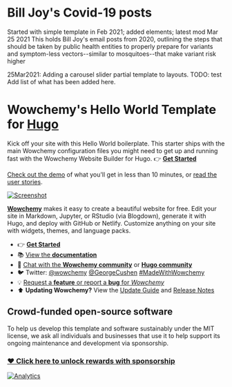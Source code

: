 # Bill Joy's Covid-19 posts
Started with simple template in Feb 2021; added elements; latest mod Mar 25 2021
This holds Bill Joy's email posts from 2020, outlining the steps that should be taken by public health entities to properly prepare for variants and symptom-less vectors--similar to mosquitoes--that make variant risk higher

25Mar2021: Adding a carousel slider partial template to layouts. TODO: test
Add list of what has been added here.

# Wowchemy's Hello World Template for [Hugo](https://github.com/gohugoio/hugo)

Kick off your site with this Hello World boilerplate. This starter ships with the main Wowchemy configuration files you might need to get up and running fast with the Wowchemy Website Builder for Hugo.  👉 [**Get Started**](https://wowchemy.com/templates/)

[Check out the demo](https://starter-hello-world.netlify.app/) of what you'll get in less than 10 minutes, or [read the user stories](https://wowchemy.com/user-stories/).

[![Screenshot](https://github.com/wowchemy/starter-hello-world/raw/main/preview.png)](https://wowchemy.com/templates/)

[**Wowchemy**](https://wowchemy.com) makes it easy to create a beautiful website for free. Edit your site in Markdown, Jupyter, or RStudio (via Blogdown), generate it with Hugo, and deploy with GitHub or Netlify. Customize anything on your site with widgets, themes, and language packs.

- 👉 [**Get Started**](https://wowchemy.com/docs/install/)
- 📚 [View the **documentation**](https://wowchemy.com/docs/)
- 💬 [Chat with the **Wowchemy community**](https://discord.gg/z8wNYzb) or [**Hugo community**](https://discourse.gohugo.io)
- 🐦 Twitter: [@wowchemy](https://twitter.com/wowchemy) [@GeorgeCushen](https://twitter.com/GeorgeCushen) [#MadeWithWowchemy](https://twitter.com/search?q=(%23MadeWithWowchemy%20OR%20%23MadeWithAcademic)&src=typed_query)
- 💡 [Request a **feature** or report a **bug** for _Wowchemy_](https://github.com/wowchemy/wowchemy-hugo-modules/issues)
- ⬆️ **Updating Wowchemy?** View the [Update Guide](https://wowchemy.com/docs/update/) and [Release Notes](https://wowchemy.com/updates/)

## Crowd-funded open-source software

To help us develop this template and software sustainably under the MIT license, we ask all individuals and businesses that use it to help support its ongoing maintenance and development via sponsorship.

### [❤️ Click here to unlock rewards with sponsorship](https://wowchemy.com/plans/)


[![Analytics](https://ga-beacon.appspot.com/UA-78646709-2/starter-hello-world/readme?pixel)](https://github.com/igrigorik/ga-beacon)
